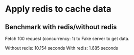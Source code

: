 # Apply redis to cache data

## Benchmark with redis/without redis
Fetch 100 request (concurrency: 1) to Fake server to get data.

Without redis: 10.154 seconds
With redis: 1.685 seconds